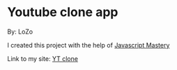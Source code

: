 # Youtube clone app

By: LoZo

I created this project with the help of [Javascript Mastery](https://www.youtube.com/watch?v=FHTbsZEJspU&t=150s)

Link to my site: [YT clone](https://lozocz.github.io/lozo-yt-site/)
